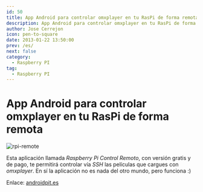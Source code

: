 ```yaml
---
id: 50
title: App Android para controlar omxplayer en tu RasPi de forma remota
description: App Android para controlar omxplayer en tu RasPi de forma remota
author: Jose Cerrejon
icon: pen-to-square
date: 2013-01-22 13:50:00
prev: /es/
next: false
category:
  - Raspberry PI
tag:
  - Raspberry PI
---
```


# App Android para controlar omxplayer en tu RasPi de forma remota

![rpi-remote](/images/rpi-remote.jpg)

Esta aplicación llamada *Raspberry Pi Control Remoto*, con versión gratis y de pago, te permitirá controlar vía *SSH* las películas que cargues con *omxplayer*. En sí la aplicación no es nada del otro mundo, pero funciona :)

Enlace: [androidpit.es](http://www.androidpit.es/es/android/market/aplicaciones/aplicacion/com.raspberry.remote/Raspberry-Pi-Control-Remoto)